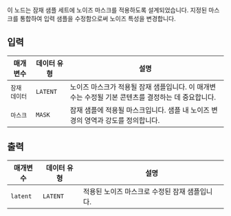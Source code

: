 
이 노드는 잠재 샘플 세트에 노이즈 마스크를 적용하도록 설계되었습니다. 지정된 마스크를 통합하여 입력 샘플을 수정함으로써 노이즈 특성을 변경합니다.

## 입력

| 매개변수  | 데이터 유형 | 설명                                                                                               |
| --------- | ----------- | -------------------------------------------------------------------------------------------------- |
| `잠재 데이터` | `LATENT`    | 노이즈 마스크가 적용될 잠재 샘플입니다. 이 매개변수는 수정될 기본 콘텐츠를 결정하는 데 중요합니다. |
| `마스크`    | `MASK`      | 잠재 샘플에 적용될 마스크입니다. 샘플 내 노이즈 변경의 영역과 강도를 정의합니다.                   |

## 출력

| 매개변수 | 데이터 유형 | 설명                                           |
| -------- | ----------- | ---------------------------------------------- |
| `latent` | `LATENT`    | 적용된 노이즈 마스크로 수정된 잠재 샘플입니다. |
